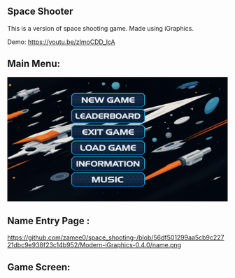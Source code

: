 ## Space Shooter

This is a version of space shooting game. Made using iGraphics.

Demo: https://youtu.be/zlmoCDD_lcA

## Main Menu: 
![Image Alt](https://github.com/zamee0/space_shooting-/blob/8e179d9aadb8ed479163d99f3c875e774b8e3220/Modern-iGraphics-0.4.0/menu.png)

## Name Entry Page : 
https://github.com/zamee0/space_shooting-/blob/56df501299aa5cb9c22721dbc9e938f23c14b952/Modern-iGraphics-0.4.0/name.png


## Game Screen:
